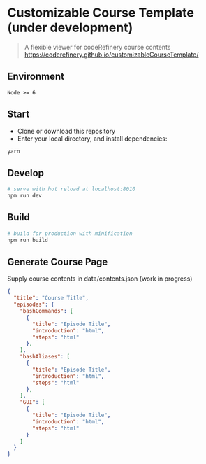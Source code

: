 # Customizable Course Template (under development)

> A flexible viewer for codeRefinery course contents
https://coderefinery.github.io/customizableCourseTemplate/

## Environment

`Node >= 6`

## Start

 - Clone or download this repository
 - Enter your local directory, and install dependencies:

``` bash
yarn
```

## Develop

``` bash
# serve with hot reload at localhost:8010
npm run dev
```

## Build

``` bash
# build for production with minification
npm run build
```

## Generate Course Page
Supply course contents in data/contents.json (work in progress)

``` json
{
  "title": "Course Title",
  "episodes": {
    "bashCommands": [
      {
        "title": "Episode Title",
        "introduction": "html",
        "steps": "html"
      },
    ],
    "bashAliases": [
      {
        "title": "Episode Title",
        "introduction": "html",
        "steps": "html"
      },
    ],
    "GUI": [
      {
        "title": "Episode Title",
        "introduction": "html",
        "steps": "html"
      }
    ]
  }
}
```
